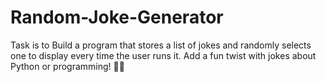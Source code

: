 # Random-Joke-Generator
Task is to Build a program that stores a list of jokes and randomly selects one to display every time the user runs it. Add a fun twist with jokes about Python or programming! 🐍💡
